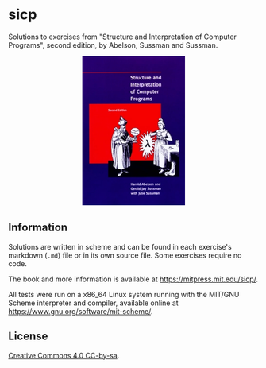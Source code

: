 # sicp
Solutions to exercises from "Structure and Interpretation of Computer Programs",
second edition, by Abelson, Sussman and Sussman.  

<p align="center"> <img src="sicp.jpg"/> </p>

## Information 
Solutions are written in scheme and can be found in each exercise's markdown
(`.md`) file or in its own source file. Some exercises require no code. 

The book and more information is available at <https://mitpress.mit.edu/sicp/>.

All tests were run on a x86_64 Linux system running with the MIT/GNU Scheme
interpreter and compiler, available online at
<https://www.gnu.org/software/mit-scheme/>. 

## License 

<a rel="license"
href="http://creativecommons.org/licenses/by-sa/4.0/">Creative Commons 4.0
CC-by-sa</a>.
